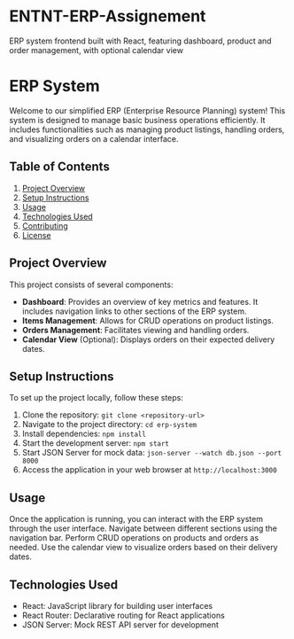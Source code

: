 # ENTNT-ERP-Assignement
ERP system frontend built with React, featuring dashboard, product and order management, with optional calendar view

# ERP System

Welcome to our simplified ERP (Enterprise Resource Planning) system! This system is designed to manage basic business operations efficiently. It includes functionalities such as managing product listings, handling orders, and visualizing orders on a calendar interface.

## Table of Contents
1. [Project Overview](#project-overview)
2. [Setup Instructions](#setup-instructions)
3. [Usage](#usage)
4. [Technologies Used](#technologies-used)
5. [Contributing](#contributing)
6. [License](#license)

## Project Overview
This project consists of several components:
- **Dashboard**: Provides an overview of key metrics and features. It includes navigation links to other sections of the ERP system.
- **Items Management**: Allows for CRUD operations on product listings.
- **Orders Management**: Facilitates viewing and handling orders.
- **Calendar View** (Optional): Displays orders on their expected delivery dates.

## Setup Instructions
To set up the project locally, follow these steps:
1. Clone the repository: `git clone <repository-url>`
2. Navigate to the project directory: `cd erp-system`
3. Install dependencies: `npm install`
4. Start the development server: `npm start`
5. Start JSON Server for mock data: `json-server --watch db.json --port 8000`
6. Access the application in your web browser at `http://localhost:3000`

## Usage
Once the application is running, you can interact with the ERP system through the user interface. Navigate between different sections using the navigation bar. Perform CRUD operations on products and orders as needed. Use the calendar view to visualize orders based on their delivery dates.

## Technologies Used
- React: JavaScript library for building user interfaces
- React Router: Declarative routing for React applications
- JSON Server: Mock REST API server for development



